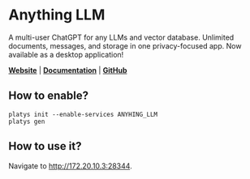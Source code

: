 # Anything LLM

A multi-user ChatGPT for any LLMs and vector database. Unlimited documents, messages, and storage in one privacy-focused app. Now available as a desktop application!  

**[Website](https://useanything.com/)** | **[Documentation](https://docs.useanything.com/)** | **[GitHub](https://github.com/Mintplex-Labs/anything-llm)**

## How to enable?

```
platys init --enable-services ANYHING_LLM
platys gen
```

## How to use it?

Navigate to <http://172.20.10.3:28344>.